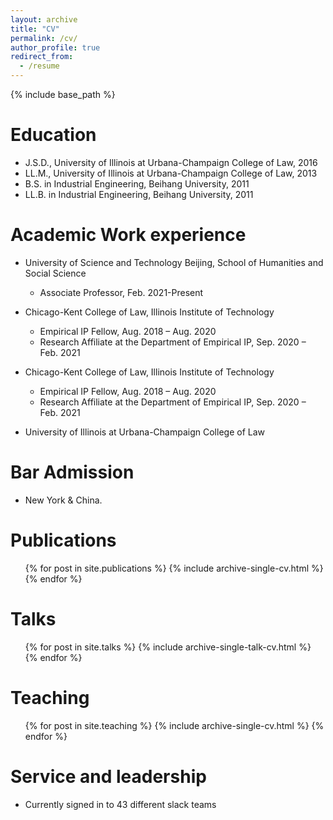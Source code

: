 ```yaml
---
layout: archive
title: "CV"
permalink: /cv/
author_profile: true
redirect_from:
  - /resume
---
```


{% include base_path %}

Education
======
* J.S.D., University of Illinois at Urbana-Champaign College of Law, 2016
* LL.M., University of Illinois at Urbana-Champaign College of Law, 2013
* B.S. in Industrial Engineering, Beihang University, 2011
* LL.B. in Industrial Engineering, Beihang University, 2011

Academic Work experience
======
* University of Science and Technology Beijing, School of Humanities and Social Science
  * Associate Professor, Feb. 2021-Present

* Chicago-Kent College of Law, Illinois Institute of Technology
  * Empirical IP Fellow, Aug. 2018 – Aug. 2020
  * Research Affiliate at the Department of Empirical IP, Sep. 2020 – Feb. 2021

* Chicago-Kent College of Law, Illinois Institute of Technology
  * Empirical IP Fellow, Aug. 2018 – Aug. 2020
  * Research Affiliate at the Department of Empirical IP, Sep. 2020 – Feb. 2021

* University of Illinois at Urbana-Champaign College of Law
  
Bar Admission
======
* New York & China.

Publications
======
  <ul>{% for post in site.publications %}
    {% include archive-single-cv.html %}
  {% endfor %}</ul>
  
Talks
======
  <ul>{% for post in site.talks %}
    {% include archive-single-talk-cv.html %}
  {% endfor %}</ul>
  
Teaching
======
  <ul>{% for post in site.teaching %}
    {% include archive-single-cv.html %}
  {% endfor %}</ul>
  
Service and leadership
======
* Currently signed in to 43 different slack teams
